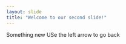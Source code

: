 ```yaml
---
layout: slide
title: "Welcome to our second slide!"
---
```

Something new
USe the left arrow to go back
